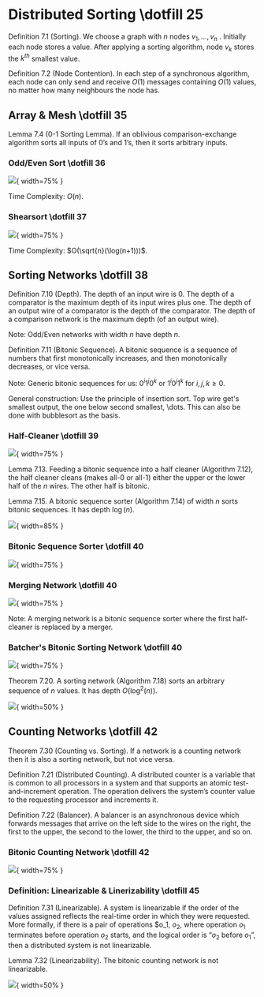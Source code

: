 # Distributed Sorting \dotfill 25

Definition 7.1 (Sorting). We choose a graph with $n$ nodes $v_1, \dots, v_n$ . Initially each node stores a value. After applying a sorting algorithm, node $v_k$ stores the $k^{th}$ smallest value.

Definition 7.2 (Node Contention). In each step of a synchronous algorithm, each node can only send and receive $O(1)$ messages containing $O(1)$ values, no matter how many neighbours the node has.

## Array \& Mesh \dotfill 35
Lemma 7.4 (0-1 Sorting Lemma). If an oblivious comparison-exchange algorithm sorts all inputs of 0’s and 1’s, then it sorts arbitrary inputs.

### Odd/Even Sort \dotfill 36
![](images/algos/07-03_odd-even-sort.png){ width=75% }

Time Complexity: $O(n)$.

### Shearsort \dotfill 37
![](images/algos/07-06_shearsort.png){ width=75% }

Time Complexity: $O(\sqrt{n}(\log(n+1)))$.

## Sorting Networks \dotfill 38
Definition 7.10 (Depth). The depth of an input wire is 0. The depth of a comparator is the maximum depth of its input wires plus one. The depth of an output wire of a comparator is the depth of the comparator. The depth of a comparison network is the maximum depth (of an output wire).

Note: Odd/Even networks with width $n$ have depth $n$.

Definition 7.11 (Bitonic Sequence). A bitonic sequence is a sequence of numbers that first monotonically increases, and then monotonically decreases, or vice versa.

Note: Generic bitonic sequences for us: $0^i1^j0^k$ or $1^i0^j1^k$ for $i, j, k \geq 0$.

General construction: Use the principle of insertion sort. Top wire get's smallest output, the one below second smallest, \dots. This can also be done with bubblesort as the basis.

### Half-Cleaner \dotfill 39
![](images/algos/07-12_half-cleaner.png){ width=75% }

Lemma 7.13. Feeding a bitonic sequence into a half cleaner (Algorithm 7.12), the half cleaner cleans (makes all-0 or all-1) either the upper or the lower half of the $n$ wires. The other half is bitonic.

Lemma 7.15. A bitonic sequence sorter (Algorithm 7.14) of width $n$ sorts bitonic sequences. It has depth $\log(n)$.

![](images/visualizations/07_sorting-network-general-construction-ideas.png){ width=85% }


### Bitonic Sequence Sorter \dotfill 40
![](images/algos/07-14_bitonic-sequence-sorter.png){ width=75% }

### Merging Network \dotfill 40
![](images/algos/07-16_merging-network.png){ width=75% }

Note: A merging network is a bitonic sequence sorter where the first half-cleaner is replaced by a merger.

### Batcher's Bitonic Sorting Network \dotfill 40
![](images/algos/07-18_batchers-bitonic-sorting-network.png){ width=75% }

Theorem 7.20. A sorting network (Algorithm 7.18) sorts an arbitrary sequence of $n$ values. It has depth $O(\log^2(n))$.

![](images/visualizations/07_batcher-sorting-network.png){ width=50% }

## Counting Networks \dotfill 42
Theorem 7.30 (Counting vs. Sorting). If a network is a counting network then it is also a sorting network, but not vice versa.

Definition 7.21 (Distributed Counting). A distributed counter is a variable that is common to all processors in a system and that supports an atomic test-and-increment operation. The operation delivers the system’s counter value to the requesting processor and increments it.

Definition 7.22 (Balancer). A balancer is an asynchronous device which forwards messages that arrive on the left side to the wires on the right, the first to the upper, the second to the lower, the third to the upper, and so on.

### Bitonic Counting Network \dotfill 42
![](images/algos/07-23_bitonic-counting-network.png){ width=75% }


### Definition: Linearizable \& Linerizability \dotfill 45
Definition 7.31 (Linearizable). A system is linearizable if the order of the values assigned reflects the real-time order in which they were requested. More formally, if there is a pair of operations $o_1, $o_2$, where operation $o_1$ terminates before operation $o_2$ starts, and the logical order is “$o_2$ before $o_1$”, then a distributed system is not linearizable.

Lemma 7.32 (Linearizability). The bitonic counting network is not linearizable.

![](images/visualizations/07_linearizability-counter-example.png){ width=50% }
